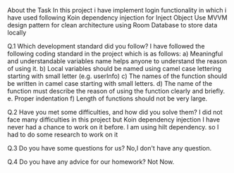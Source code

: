 About the Task
In this project i have implement login functionality in which i have used following 
Koin dependency injection for Inject Object
Use MVVM design pattern for clean architecture 
using Room Database to store data locally



Q.1 Which development standard did you follow?
I have followed the following coding standard in the project which is as follows:
a) Meaningful and understandable variables name helps anyone to understand the reason of using it.
b) Local variables should be named using camel case lettering starting with small letter (e.g. userInfo)
c) The names of the function should be written in camel case starting with small letters.
d) The name of the function must describe the reason of using the function clearly and briefly.
e. Proper indentation
f) Length of functions should not be very large.

Q.2 Have you met some difficulties, and how did you solve them?
I did not face many difficulties in this project but Koin dependency injection I have never had a chance to work on it before. 
I am using hilt dependency. so I had to do some research to work on it

Q.3 Do you have some questions for us?
No,I don't have any question.

Q.4 Do you have any advice for our homework?
 Not Now.